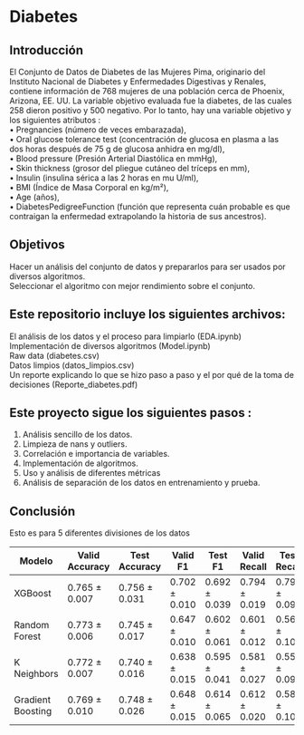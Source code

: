 # Diabetes
## Introducción
El Conjunto de Datos de Diabetes de las Mujeres Pima, originario del Instituto 
Nacional de Diabetes y Enfermedades Digestivas y Renales, contiene información de 
768 mujeres de una población cerca de Phoenix, Arizona, EE. UU. La variable objetivo 
evaluada fue la diabetes, de las cuales 258 dieron positivo y 500 negativo. Por lo 
tanto, hay una variable objetivo y los siguientes atributos : <br>
• Pregnancies (número de veces embarazada), <br>
• Oral glucose tolerance test  (concentración de glucosa en plasma a las dos 
horas después de 75 g de glucosa anhidra en mg/dl), <br>
• Blood pressure (Presión Arterial Diastólica en mmHg), <br>
• Skin thickness (grosor del pliegue cutáneo del tríceps en mm), <br>
• Insulin (insulina sérica a las 2 horas en mu U/ml), <br>
• BMI (Índice de Masa Corporal en kg/m²), <br>
• Age (años), <br>
• DiabetesPedigreeFunction (función que representa cuán probable es que 
contraigan la enfermedad extrapolando la historia de sus ancestros).
## Objetivos
Hacer un análisis del conjunto de datos y prepararlos para ser usados por diversos 
algoritmos. <br>
Seleccionar el algoritmo con mejor rendimiento sobre el conjunto.

## Este repositorio incluye los siguientes archivos:
El análisis de los datos y el proceso para limpiarlo (EDA.ipynb) <br>
Implementación de diversos algoritmos (Model.ipynb) <br>
Raw data (diabetes.csv) <br>
Datos limpios (datos_limpios.csv) <br>
Un reporte explicando lo que se hizo paso a paso y el por qué de la toma de decisiones (Reporte_diabetes.pdf)
## Este proyecto sigue los siguientes pasos :
1. Análisis sencillo de los datos. <br>
2. Limpieza de nans y outliers. <br>
3. Correlación e importancia de variables. <br>
4. Implementación de algoritmos. <br>
5. Uso y análisis de diferentes métricas <br>
6. Análisis de separación de los datos en entrenamiento y prueba.

## Conclusión
Esto es para 5 diferentes divisiones de los datos 

| Modelo            | Valid Accuracy  | Test Accuracy   | Valid F1        | Test F1         | Valid Recall     | Test Recall      | Valid Precision   | Test Precision    |
|-------------------|-----------------|-----------------|------------------|------------------|------------------|------------------|-------------------|-------------------|
| XGBoost           | 0.765 ± 0.007   | 0.756 ± 0.031   | 0.702 ± 0.010    | 0.692 ± 0.039    | 0.794 ± 0.019    | 0.796 ± 0.090    | 0.632 ± 0.007     | 0.616 ± 0.038     |
| Random Forest     | 0.773 ± 0.006   | 0.745 ± 0.017   | 0.647 ± 0.010    | 0.602 ± 0.061    | 0.601 ± 0.012    | 0.566 ± 0.105    | 0.707 ± 0.013     | 0.653 ± 0.020     |
| K Neighbors       | 0.772 ± 0.007   | 0.740 ± 0.016   | 0.638 ± 0.015    | 0.595 ± 0.041    | 0.581 ± 0.027    | 0.558 ± 0.092    | 0.716 ± 0.022     | 0.650 ± 0.047     |
| Gradient Boosting | 0.769 ± 0.010   | 0.748 ± 0.026   | 0.648 ± 0.015    | 0.614 ± 0.065    | 0.612 ± 0.020    | 0.589 ± 0.109    | 0.695 ± 0.017     | 0.654 ± 0.043     |

